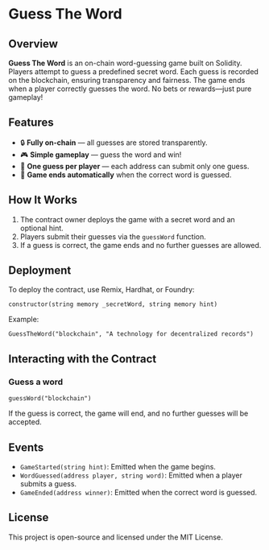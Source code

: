 # Guess The Word

## Overview
**Guess The Word** is an on-chain word-guessing game built on Solidity. Players attempt to guess a predefined secret word. Each guess is recorded on the blockchain, ensuring transparency and fairness. The game ends when a player correctly guesses the word. No bets or rewards—just pure gameplay!

## Features
- 🔒 **Fully on-chain** — all guesses are stored transparently.
- 🎮 **Simple gameplay** — guess the word and win!
- 👤 **One guess per player** — each address can submit only one guess.
- 🛑 **Game ends automatically** when the correct word is guessed. 

## How It Works
1. The contract owner deploys the game with a secret word and an optional hint.
2. Players submit their guesses via the `guessWord` function. 
3. If a guess is correct, the game ends and no further guesses are allowed.   

## Deployment
To deploy the contract, use Remix, Hardhat, or Foundry: 
```solidity
constructor(string memory _secretWord, string memory hint)
```
Example:
```solidity
GuessTheWord("blockchain", "A technology for decentralized records")
```

## Interacting with the Contract
### Guess a word
```solidity
guessWord("blockchain")
```
If the guess is correct, the game will end, and no further guesses will be accepted.

## Events
- `GameStarted(string hint)`: Emitted when the game begins.
- `WordGuessed(address player, string word)`: Emitted when a player submits a guess.
- `GameEnded(address winner)`: Emitted when the correct word is guessed.

## License
This project is open-source and licensed under the MIT License.
